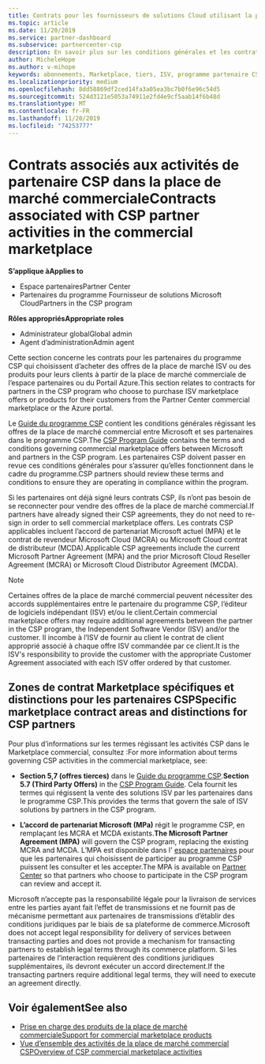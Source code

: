 ```yaml
---
title: Contrats pour les fournisseurs de solutions Cloud utilisant la place de marché commerciale | Espace partenaires
ms.topic: article
ms.date: 11/20/2019
ms.service: partner-dashboard
ms.subservice: partnercenter-csp
description: En savoir plus sur les conditions générales et les contrats relatifs aux abonnements à des produits ISV tiers achetés par des partenaires CSP dans la place de marché commerciale.
author: MicheleHope
ms.author: v-mihope
keywords: abonnements, Marketplace, tiers, ISV, programme partenaire CSP, contrats, vendre, acheter,
ms.localizationpriority: medium
ms.openlocfilehash: 8dd58869df2ced14fa3a05ea3bc7b0f6e96c54d5
ms.sourcegitcommit: 524d3121e5053a74911e2fd4e9cf5aab14f6b48d
ms.translationtype: MT
ms.contentlocale: fr-FR
ms.lasthandoff: 11/20/2019
ms.locfileid: "74253777"
---
```

# <a name="contracts-associated-with-csp-partner-activities-in-the-commercial-marketplace"></a><span data-ttu-id="0d258-104">Contrats associés aux activités de partenaire CSP dans la place de marché commerciale</span><span class="sxs-lookup"><span data-stu-id="0d258-104">Contracts associated with CSP partner activities in the commercial marketplace</span></span>

<span data-ttu-id="0d258-105">**S’applique à**</span><span class="sxs-lookup"><span data-stu-id="0d258-105">**Applies to**</span></span>

- <span data-ttu-id="0d258-106">Espace partenaires</span><span class="sxs-lookup"><span data-stu-id="0d258-106">Partner Center</span></span>
- <span data-ttu-id="0d258-107">Partenaires du programme Fournisseur de solutions Microsoft Cloud</span><span class="sxs-lookup"><span data-stu-id="0d258-107">Partners in the CSP program</span></span>

<span data-ttu-id="0d258-108">**Rôles appropriés**</span><span class="sxs-lookup"><span data-stu-id="0d258-108">**Appropriate roles**</span></span>

- <span data-ttu-id="0d258-109">Administrateur global</span><span class="sxs-lookup"><span data-stu-id="0d258-109">Global admin</span></span>
- <span data-ttu-id="0d258-110">Agent d’administration</span><span class="sxs-lookup"><span data-stu-id="0d258-110">Admin agent</span></span>

<span data-ttu-id="0d258-111">Cette section concerne les contrats pour les partenaires du programme CSP qui choisissent d’acheter des offres de la place de marché ISV ou des produits pour leurs clients à partir de la place de marché commerciale de l’espace partenaires ou du Portail Azure.</span><span class="sxs-lookup"><span data-stu-id="0d258-111">This section relates to contracts for partners in the CSP program who choose to purchase ISV marketplace offers or products for their customers from the Partner Center commercial marketplace or the Azure portal.</span></span>

<span data-ttu-id="0d258-112">Le [Guide du programme CSP](https://go.microsoft.com/fwlink/p/?LinkId=617100) contient les conditions générales régissant les offres de la place de marché commercial entre Microsoft et ses partenaires dans le programme CSP.</span><span class="sxs-lookup"><span data-stu-id="0d258-112">The [CSP Program Guide](https://go.microsoft.com/fwlink/p/?LinkId=617100) contains the terms and conditions governing commercial marketplace offers between Microsoft and partners in the CSP program.</span></span> <span data-ttu-id="0d258-113">Les partenaires CSP doivent passer en revue ces conditions générales pour s’assurer qu’elles fonctionnent dans le cadre du programme.</span><span class="sxs-lookup"><span data-stu-id="0d258-113">CSP partners should review these terms and conditions to ensure they are operating in compliance within the program.</span></span>  

<span data-ttu-id="0d258-114">Si les partenaires ont déjà signé leurs contrats CSP, ils n’ont pas besoin de se reconnecter pour vendre des offres de la place de marché commercial.</span><span class="sxs-lookup"><span data-stu-id="0d258-114">If partners have already signed their CSP agreements, they do not need to re-sign in order to sell commercial marketplace offers.</span></span> <span data-ttu-id="0d258-115">Les contrats CSP applicables incluent l’accord de partenariat Microsoft actuel (MPA) et le contrat de revendeur Microsoft Cloud (MCRA) ou Microsoft Cloud contrat de distributeur (MCDA).</span><span class="sxs-lookup"><span data-stu-id="0d258-115">Applicable CSP agreements include the current Microsoft Partner Agreement (MPA) and the prior Microsoft Cloud Reseller Agreement (MCRA) or Microsoft Cloud Distributor Agreement (MCDA).</span></span>

>[!NOTE]
> <span data-ttu-id="0d258-116">Certaines offres de la place de marché commercial peuvent nécessiter des accords supplémentaires entre le partenaire du programme CSP, l’éditeur de logiciels indépendant (ISV) et/ou le client.</span><span class="sxs-lookup"><span data-stu-id="0d258-116">Certain commercial marketplace offers may require additional agreements between the partner in the CSP program, the Independent Software Vendor (ISV) and/or the customer.</span></span> <span data-ttu-id="0d258-117">Il incombe à l’ISV de fournir au client le contrat de client approprié associé à chaque offre ISV commandée par ce client.</span><span class="sxs-lookup"><span data-stu-id="0d258-117">It is the ISV's responsibility to provide the customer with the appropriate Customer Agreement associated with each ISV offer ordered by that customer.</span></span>

## <a name="specific-marketplace-contract-areas-and-distinctions-for-csp-partners"></a><span data-ttu-id="0d258-118">Zones de contrat Marketplace spécifiques et distinctions pour les partenaires CSP</span><span class="sxs-lookup"><span data-stu-id="0d258-118">Specific marketplace contract areas and distinctions for CSP partners</span></span>

<span data-ttu-id="0d258-119">Pour plus d’informations sur les termes régissant les activités CSP dans le Marketplace commercial, consultez :</span><span class="sxs-lookup"><span data-stu-id="0d258-119">For more information about terms governing CSP activities in the commercial marketplace, see:</span></span>

- <span data-ttu-id="0d258-120">**Section 5,7 (offres tierces)** dans le [Guide du programme CSP](https://go.microsoft.com/fwlink/p/?LinkId=617100).</span><span class="sxs-lookup"><span data-stu-id="0d258-120">**Section 5.7 (Third Party Offers)** in the [CSP Program Guide](https://go.microsoft.com/fwlink/p/?LinkId=617100).</span></span> <span data-ttu-id="0d258-121">Cela fournit les termes qui régissent la vente des solutions ISV par les partenaires dans le programme CSP.</span><span class="sxs-lookup"><span data-stu-id="0d258-121">This provides the terms that govern the sale of ISV solutions by partners in the CSP program.</span></span>

- <span data-ttu-id="0d258-122">**L’accord de partenariat Microsoft (MPa)** régit le programme CSP, en remplaçant les MCRA et MCDA existants.</span><span class="sxs-lookup"><span data-stu-id="0d258-122">**The Microsoft Partner Agreement (MPA)** will govern the CSP program, replacing the existing MCRA and MCDA.</span></span> <span data-ttu-id="0d258-123">L’MPA est disponible dans l' [espace partenaires](https://partner.microsoft.com/pcv/dashboard/overview) pour que les partenaires qui choisissent de participer au programme CSP puissent les consulter et les accepter.</span><span class="sxs-lookup"><span data-stu-id="0d258-123">The MPA is available on [Partner Center](https://partner.microsoft.com/pcv/dashboard/overview) so that partners who choose to participate in the CSP program can review and accept it.</span></span>
  
<span data-ttu-id="0d258-124">Microsoft n’accepte pas la responsabilité légale pour la livraison de services entre les parties ayant fait l’effet de transmissions et ne fournit pas de mécanisme permettant aux partenaires de transmissions d’établir des conditions juridiques par le biais de sa plateforme de commerce.</span><span class="sxs-lookup"><span data-stu-id="0d258-124">Microsoft does not accept legal responsibility for delivery of services between transacting parties and does not provide a mechanism for transacting partners to establish legal terms through its commerce platform.</span></span> <span data-ttu-id="0d258-125">Si les partenaires de l’interaction requièrent des conditions juridiques supplémentaires, ils devront exécuter un accord directement.</span><span class="sxs-lookup"><span data-stu-id="0d258-125">If the transacting partners require additional legal terms, they will need to execute an agreement directly.</span></span>

## <a name="see-also"></a><span data-ttu-id="0d258-126">Voir également</span><span class="sxs-lookup"><span data-stu-id="0d258-126">See also</span></span>

- [<span data-ttu-id="0d258-127">Prise en charge des produits de la place de marché commerciale</span><span class="sxs-lookup"><span data-stu-id="0d258-127">Support for commercial marketplace products</span></span>](csp-commercial-marketplace-support.md)
- [<span data-ttu-id="0d258-128">Vue d’ensemble des activités de la place de marché commercial CSP</span><span class="sxs-lookup"><span data-stu-id="0d258-128">Overview of CSP commercial marketplace activities</span></span>](csp-commercial-marketplace-overview.md)
